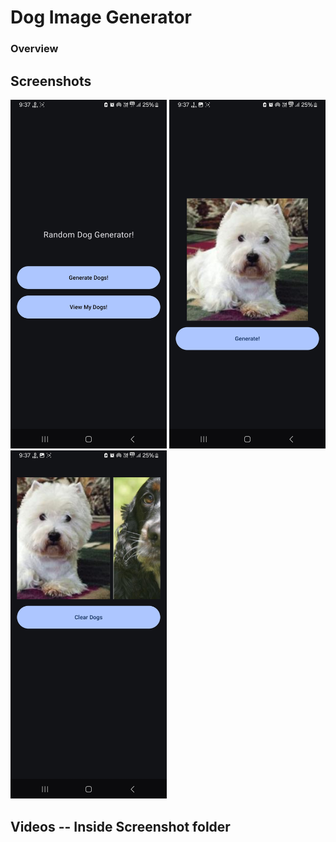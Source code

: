 # Dog Image Generator

### Overview

## Screenshots

<p align="left">
<img src="Screenshots/3.jpg" alt="drawing" width="250"/>
<img src="Screenshots/1.jpg" alt="drawing" width="250"/>
<img src="Screenshots/2.jpg" alt="drawing" width="250"/>
</p>

## Videos -- Inside Screenshot folder

